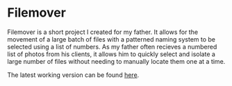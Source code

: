 # Filemover 
 
Filemover is a short project I created for my father. It allows for the movement of a large batch of files with a patterned naming system to be selected using a list of numbers. As my father often recieves a numbered list of photos from his clients, it allows him to quickly select and isolate a large number of files without needing to manually locate them one at a time. 
 
The latest working version can be found [here](https://github.com/wille179/File_Mover/tree/master/out/artifacts).  

